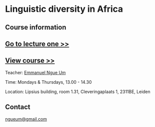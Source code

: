 # **Linguistic diversity in Africa**


## **Course information**

## [Go to lecture one >>](https://github.com/Ngue-Um/syllabi/blob/main/mock-lecture_linguistic-diversity-in-africa.md)

## [View course >>](https://github.com/Ngue-Um/syllabi/blob/main/course_linguistic-diversity-in-africa.md) 



Teacher: [Emmanuel Ngue Um](https://www.linkedin.com/in/emmanuel-ngué-um-98663769/)
 
Time: Mondays & Thursdays, 13.00 - 14.30

Location: Lipsius building, room 1.31, Cleveringaplaats 1, 2311BE, Leiden

## **Contact**
ngueum@gmail.com 